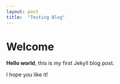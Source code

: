 ```yaml
---
layout: post
title:  "Testing Blog"
---
```


# Welcome

**Hello world**, this is my first Jekyll blog post.

I hope you like it!